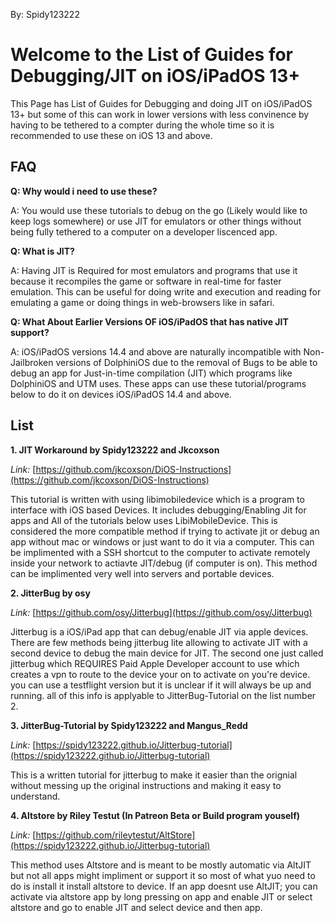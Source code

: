 By: Spidy123222
# Welcome to the List of Guides for Debugging/JIT on iOS/iPadOS 13+
This Page has List of Guides for Debugging and doing JIT on iOS/iPadOS 13+ but some of this can work in lower versions with less convinence by having to be tethered to a compter during the whole time so it is recommended to use these on iOS 13 and above.

## FAQ

**Q: Why would i need to use these?**

A: You would use these tutorials to debug on the go (Likely would like to keep logs somewhere) or use JIT for emulators or other things without being fully tethered to a computer on a developer liscenced app.

**Q: What is JIT?**

A: Having JIT is Required for most emulators and programs that use it because it recompiles the game or software in real-time for faster emulation. This can be useful for doing write and execution and reading for emulating a game or doing things in web-browsers like in safari.

**Q: What About Earlier Versions OF iOS/iPadOS that has native JIT support?**

A: iOS/iPadOS versions 14.4 and above are naturally incompatible with Non-Jailbroken versions of DolphiniOS due to the removal of Bugs to be able to debug an app for Just-in-time compilation (JIT) which programs like DolphiniOS and UTM uses. These apps can use these tutorial/programs below to do it on devices iOS/iPadOS 14.4 and above.


## List

**1. JIT Workaround by Spidy123222 and Jkcoxson**

_Link:_ [https://github.com/jkcoxson/DiOS-Instructions](https://github.com/jkcoxson/DiOS-Instructions)

This tutorial is written with using libimobiledevice which is a program to interface with iOS based Devices. It includes debugging/Enabling Jit for apps and All of the tutorials below uses LibiMobileDevice. This is considered the more compatible method if trying to activate jit or debug an app without mac or windows or just want to do it via a computer. This can be implimented with a SSH shortcut to the computer to activate remotely inside your network to actiavte JIT/debug (if computer is on). This method can be implimented very well into servers and portable devices.

**2. JitterBug by osy**

_Link:_ [https://github.com/osy/Jitterbug](https://github.com/osy/Jitterbug)

Jitterbug is a iOS/iPad app that can debug/enable JIT via apple devices. There are few methods being jitterbug lite allowing to activate JIT with a second device to debug the main device for JIT. The second one just called jitterbug which REQUIRES Paid Apple Developer account to use which creates a vpn to route to the device your on to activate on you're device. you can use a testflight version but it is unclear if it will always be up and running. all of this info is applyable to JitterBug-Tutorial on the list number 2.

**3. JitterBug-Tutorial by Spidy123222 and Mangus_Redd**

_Link:_ [https://spidy123222.github.io/Jitterbug-tutorial](https://spidy123222.github.io/Jitterbug-tutorial)

This is a written tutorial for jitterbug to make it easier than the orignial without messing up the original instructions and making it easy to understand.

**4. Altstore by Riley Testut (In Patreon Beta or Build program youself)**

_Link:_ [https://github.com/rileytestut/AltStore](https://spidy123222.github.io/Jitterbug-tutorial)

This method uses Altstore and is meant to be mostly automatic via AltJIT but not all apps might impliment or support it so most of what yuo need to do is install it install altstore to device. If an app doesnt use AltJIT; you can activate via altstore app by long pressing on app and enable JIT or select altstore and go to enable JIT and select device and then app.
